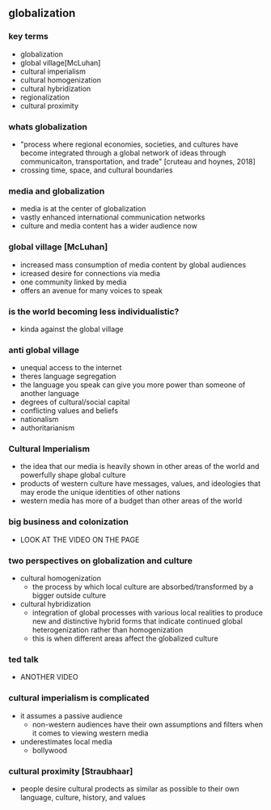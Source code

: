 ## globalization

### key terms
- globalization
- global village[McLuhan]
- cultural imperialism
- cultural homogenization
- cultural hybridization
- regionalization
- cultural proximity

### whats globalization
- "process where regional economies, societies, and cultures have become integrated through a global network of ideas through communicaiton, transportation, and trade" [cruteau and hoynes, 2018]
- crossing time, space, and cultural boundaries

### media and globalization
- media is at the center of globalization
- vastly enhanced international communication networks
- culture and media content has a wider audience now

### global village [McLuhan]
- increased mass consumption of media content by global audiences
- icreased desire for connections via media 
- one community linked by media 
- offers an avenue for many voices to speak 
### is the world becoming less individualistic?
- kinda against the global village
### anti global village 
- unequal access to the internet
- theres language segregation
- the language you speak can give you more power than someone of another language
- degrees of cultural/social capital
- conflicting values and beliefs 
- nationalism
- authoritarianism

### Cultural Imperialism
- the idea that our media is heavily shown in other areas of the world and powerfully shape global culture 
- products of western culture have messages, values, and ideologies that may erode the unique identities of other nations
- western media has more of a budget than other areas of the world
### big business and colonization
- LOOK AT THE VIDEO ON THE PAGE
### two perspectives on globalization and culture
- cultural homogenization
  - the process by which local culture are absorbed/transformed by a bigger outside culture
- cultural hybridization
  - integration of global processes with various local realities to produce new and distinctive hybrid forms that indicate continued global heterogenization rather than homogenization
  - this is when different areas affect the globalized culture
### ted talk
- ANOTHER VIDEO 
### cultural imperialism is complicated
- it assumes a passive audience
  - non-western audiences have their own assumptions and filters when it comes to viewing western media 
- underestimates local media 
  - bollywood

### cultural proximity [Straubhaar]
- people desire cultural prodects as similar as possible to their own language, culture, history, and values 
